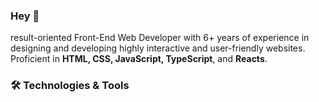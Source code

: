 ### Hey 👋

result-oriented Front-End Web Developer with 6+ years of 
experience in designing and developing highly interactive and 
user-friendly websites. Proficient in **HTML, CSS, JavaScript, 
TypeScript**, and **Reacts**. 

### 🛠️ Technologies & Tools

<!--
**sably/sably** is a ✨ _special_ ✨ repository because its `README.md` (this file) appears on your GitHub profile.

Here are some ideas to get you started:

- 🔭 I’m currently working on ...
- 🌱 I’m currently learning ...
- 👯 I’m looking to collaborate on ...
- 🤔 I’m looking for help with ...
- 💬 Ask me about ...
- 📫 How to reach me: ...
- 😄 Pronouns: ...
- ⚡ Fun fact: ...
-->
